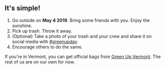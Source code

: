 ## It's simple!

1. Go outside on **May 4 2019**. Bring some friends with you. Enjoy the sunshine.
1. Pick up trash. Throw it away.
1. (Optional) Take a photo of your trash and your crew and share it on social media with 
[#greenupday](https://twitter.com/search?q=%23greenupday).
1. Encourage others to do the same.

If you're in Vermont, you can get official bags from [Green Up Vermont](http://www.greenupvermont.org/). 
The rest of us are on our own for now.
